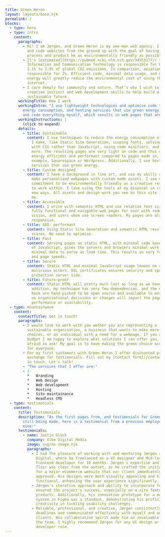 ```yaml
---
title: Green Heron
layout: layouts/base.njk
permalink: /
blocks:
  - type: hero
  - type: intro
    content:
      paragraphs:
        - Hi! I am Jørgen, and Green Heron is my one-man web agency. I design
          and code websites from the ground up with the goal of having the
          process and product be as environmentally friendly as possible.
        - It's [estimated](https://pubmed.ncbi.nlm.nih.gov/34553177/) that
          Information and Communication Technology is responsible for between
          2.1% to 3.9% of global CO2 emissions. In comparison, aviation is
          responsible for 2%. Efficient code, minimal data usage, and green
          energy will greatly reduce the environmental cost of using the
          internet.
        - I care deeply for community and nature. That’s why I wish to use my
          creative instinct and web development skills to help build a
          sustainable future.
      workingTitle: How I work
      workingIntro: "I use lightweight technologies and optimise code to minimise
        energy consumption, and hosting services that use green energy. I design
        and code everything myself, which results in web pages that are:"
      workingInstructions: |
        (click to expand)
      details:
        - title: Sustainable
          content: I use techniques to reduce the energy consumption of the web pages that
            I make, like Static Site Generation, scoping fonts, solving problems
            with CSS rather than JavaScript, using code minifiers, and much
            more. The resulting pages are very light on code and thus much more
            energy efficient and performant compared to pages made in, for
            example, Squarespace or Wordpress. Additionally, I use hosting
            services that use green energy.
        - title: Custom designed
          content: I have a background in fine art, and use my skills and creativity to
            make personalised webpages with custom made assets. I see my
            commitment to be environmentally friendly as a creative restriction
            to work within. I love using the tools at my disposal in creative
            new ways. All assets and design work you see on this site is done by
            me.
        - title: Accessible
          content: I write with semantic HTML and use relative font sizes, this results in
            fully functional and navigable web pages for user with reduced
            vision, and users whom use screen readers. My pages are also fully
            responsive.
        - title: SEO- performant
          content: Using Static Site Generation and semantic HTML results in good SEO
            scores. No need to optimise.
        - title: Fast
          content: Serving pages as static HTML, with minimal code bases and minimal use
            of JavaScript, gives the servers and browsers minimal work to do and
            minimal data to parse at load time. This results in very fast load
            and page speeds.
        - title: Secure
          content: Static HTML and minimal JavaScript usage leaves no access points for
            malicious actors. SSL certificates ensures security and spam
            protection server side.
        - title: Future-proof
          content: Static HTML will pretty much last as long as we have browsers. In
            addition, my technique has very few dependencies, and the ones I do
            have are hand-picked to be open source and available to ensure that
            no organisational decisions or changes will impact the page
            performance or availability.
  - type: mountainwave
    content:
      contactTitle: Get in touch!
      paragraphs:
        - I would love to work with you wether you are representing a
          sustainable organisation, a business that wants to make more ethical
          choices, or an individual with a need for a webpage. If you are on a
          budget I am happy to explore what solutions I can offer you, don't be
          afraid to ask! My goal is to have making the green choice accessible
          for everyone.
        - For my first customers with Green Heron I offer discounted prices in
          exchange for testimonials. Fill out my [contact form](/contact) to get
          in touch. Let's talk!
        - "The services that I offer are:"
        - |-
          *   Branding
          *   Web design
          *   Web development
          *   Hosting
          *   Site maintainance
          *   Headless CMS
  - type: testimonials
    content:
      title: Testimonials
      description: "As the first pages from, and testimonials for Green Heron are
        still being made, here is a testimonial from a previous employer of
        mine:"
      testimonials:
        - name: Justin Glück
          company: Vibe Digital Media
          image: svg/no-image.njk
          paragraphs:
            - I had the pleasure of working with and mentoring Jørgen at Vibe
              Digital, where he freelanced as a UI designer and Mid-level
              Frontend developer for 10 months. Jørgen's expertise and creative
              flair was clear from the outset, as he crafted the initial design
              for a major eCommerce website that our client immediately
              approved. His designs were both visually appealing and highly
              functional, enhancing the user experience significantly.
            - Jørgen's iterative approach and ability to incorporate feedback
              ensured the project's success, especially on a site featuring 2000
              products. Additionally, his innovative prototype for a mobile menu
              system in Figma was a standout, demonstrating his proficiency and
              creativity in tackling usability challenges.
            - Reliable, professional, and creative, Jørgen consistently met
              deadlines and communicated effectively with myself and our
              clients. His collaborative spirit made him an invaluable member of
              the team. I highly recommend Jørgen for any UI design or Frontend
              developer role.
---
```

